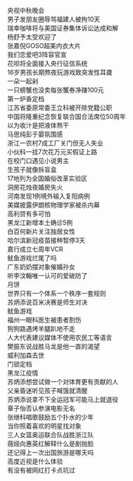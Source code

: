 央视中秋晚会  
男子发朋友圈辱骂福建人被拘10天  
瑞幸咖啡将与美国证券集体诉讼达成和解  
杨舒予太受欢迎了  
张嘉倪GOSO超美内衣大片  
我们恋爱吧3阵容官宣  
花呗将全面接入央行征信系统  
16岁男孩长期熬夜玩游戏致突发性耳聋  
一朵一起剁  
一只螃蟹也没卖每张蟹券净赚100元  
第一炉香定档  
江苏省委原常委王立科被开除党籍公职  
中国将隆重纪念恢复联合国合法席位50周年  
以为收汁是把液体熬干  
马思纯彭于晏氛围感  
浙江一农村7成工厂关门但无人失业  
小伙科一挂7次花万元买假证上路  
在校门口遇见小说男主  
生孩子就像拆盲盒  
17地列为全国婚俗改革实验区  
洞房花烛夜婚房失火  
河南发现1例境外输入复阳病例  
美媒披露伊朗核物理学家被杀内幕  
高利贷有多可怕  
黑龙江新增本土确诊5例  
白百何新片关注独居女性  
哈尔滨新冠疫苗接种暂停3天  
嘉行成立七周年VCR  
鱿鱼游戏烂尾了吗  
广东奶奶摆对象催婚孙女  
听李汶翰唯一认可的爱破防了  
月饼  
世界只有一个体系一个秩序一套规则  
苏炳添说百米决赛是师生对决  
鱿鱼游戏  
福州一眼科医生被患者割伤  
狗狗路遇烤羊腿趴地不走  
人大代表建议媒体不使用农民工等语言  
樊振东说战胜马龙是他一直的渴望  
威利加森去世  
门锁定档  
黑龙江疫情  
苏炳添想尝试做一个对体育更有贡献的人  
父亲昏迷听见孩子喊饿就清醒  
苏炳添说拿不下全运冠军可能马上就退役  
章子怡否认参演电影无名  
张继科唱歌鼓励五个扑水的少年  
当你照着喜欢的明星找对象  
三人女篮奥运联合队战胜浙江队  
薇娅向惠英红解释什么是剧抛脸  
还记得上一次出国旅游是哪天吗  
高度近视是什么体验  
有没有被网红打卡点坑过  
